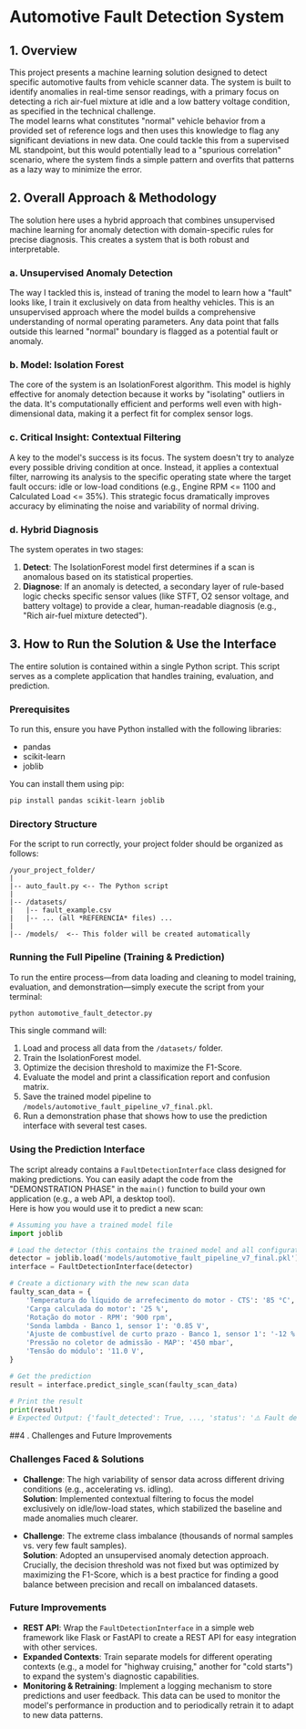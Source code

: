 # Automotive Fault Detection System

## 1. Overview
This project presents a machine learning solution designed to detect specific automotive faults from vehicle scanner data. The system is built to identify anomalies in real-time sensor readings, with a primary focus on detecting a rich air-fuel mixture at idle and a low battery voltage condition, as specified in the technical challenge.  
The model learns what constitutes "normal" vehicle behavior from a provided set of reference logs and then uses this knowledge to flag any significant deviations in new data.
One could tackle this from a supervised ML standpoint, but this would potentially lead to a "spurious correlation" scenario, where the system finds a simple pattern and overfits that patterns as a lazy way to minimize the error.

## 2. Overall Approach & Methodology
The solution here uses a hybrid approach that combines unsupervised machine learning for anomaly detection with domain-specific rules for precise diagnosis. This creates a system that is both robust and interpretable.

### a. Unsupervised Anomaly Detection
The way I tackled this is, instead of traning the model to learn how a "fault" looks like, I train it exclusively on data from healthy vehicles. This is an unsupervised approach where the model builds a comprehensive understanding of normal operating parameters. Any data point that falls outside this learned "normal" boundary is flagged as a potential fault or anomaly.

### b. Model: Isolation Forest
The core of the system is an IsolationForest algorithm. This model is highly effective for anomaly detection because it works by "isolating" outliers in the data. It's computationally efficient and performs well even with high-dimensional data, making it a perfect fit for complex sensor logs.

### c. Critical Insight: Contextual Filtering
A key to the model's success is its focus. The system doesn't try to analyze every possible driving condition at once. Instead, it applies a contextual filter, narrowing its analysis to the specific operating state where the target fault occurs: idle or low-load conditions (e.g., Engine RPM <= 1100 and Calculated Load <= 35%). This strategic focus dramatically improves accuracy by eliminating the noise and variability of normal driving.

### d. Hybrid Diagnosis
The system operates in two stages:
1. **Detect**: The IsolationForest model first determines if a scan is anomalous based on its statistical properties.  
2. **Diagnose**: If an anomaly is detected, a secondary layer of rule-based logic checks specific sensor values (like STFT, O2 sensor voltage, and battery voltage) to provide a clear, human-readable diagnosis (e.g., "Rich air-fuel mixture detected").

## 3. How to Run the Solution & Use the Interface
The entire solution is contained within a single Python script. This script serves as a complete application that handles training, evaluation, and prediction.

### Prerequisites
To run this, ensure you have Python installed with the following libraries:
- pandas
- scikit-learn
- joblib

You can install them using pip:
```bash
pip install pandas scikit-learn joblib
```

### Directory Structure
For the script to run correctly, your project folder should be organized as follows:
```
/your_project_folder/
|
|-- auto_fault.py <-- The Python script
|
|-- /datasets/
|   |-- fault_example.csv
|   |-- ... (all *REFERENCIA* files) ...
|
|-- /models/  <-- This folder will be created automatically
```

### Running the Full Pipeline (Training & Prediction)
To run the entire process—from data loading and cleaning to model training, evaluation, and demonstration—simply execute the script from your terminal:
```bash
python automotive_fault_detector.py
```

This single command will:
1. Load and process all data from the `/datasets/` folder.
2. Train the IsolationForest model.
3. Optimize the decision threshold to maximize the F1-Score.
4. Evaluate the model and print a classification report and confusion matrix.
5. Save the trained model pipeline to `/models/automotive_fault_pipeline_v7_final.pkl`.
6. Run a demonstration phase that shows how to use the prediction interface with several test cases.

### Using the Prediction Interface
The script already contains a `FaultDetectionInterface` class designed for making predictions. You can easily adapt the code from the "DEMONSTRATION PHASE" in the `main()` function to build your own application (e.g., a web API, a desktop tool).  
Here is how you would use it to predict a new scan:
```python
# Assuming you have a trained model file
import joblib

# Load the detector (this contains the trained model and all configurations)
detector = joblib.load('models/automotive_fault_pipeline_v7_final.pkl')
interface = FaultDetectionInterface(detector)

# Create a dictionary with the new scan data
faulty_scan_data = {
    'Temperatura do líquido de arrefecimento do motor - CTS': '85 °C',
    'Carga calculada do motor': '25 %',
    'Rotação do motor - RPM': '900 rpm',
    'Sonda lambda - Banco 1, sensor 1': '0.85 V',
    'Ajuste de combustível de curto prazo - Banco 1, sensor 1': '-12 %',
    'Pressão no coletor de admissão - MAP': '450 mbar',
    'Tensão do módulo': '11.0 V',
}

# Get the prediction
result = interface.predict_single_scan(faulty_scan_data)

# Print the result
print(result)
# Expected Output: {'fault_detected': True, ..., 'status': '⚠️ Fault detected', 'fault_details': [...]}
```

##4 . Challenges and Future Improvements

### Challenges Faced & Solutions
- **Challenge**: The high variability of sensor data across different driving conditions (e.g., accelerating vs. idling).  
  **Solution**: Implemented contextual filtering to focus the model exclusively on idle/low-load states, which stabilized the baseline and made anomalies much clearer.

- **Challenge**: The extreme class imbalance (thousands of normal samples vs. very few fault samples).  
  **Solution**: Adopted an unsupervised anomaly detection approach. Crucially, the decision threshold was not fixed but was optimized by maximizing the F1-Score, which is a best practice for finding a good balance between precision and recall on imbalanced datasets.

### Future Improvements
- **REST API**: Wrap the `FaultDetectionInterface` in a simple web framework like Flask or FastAPI to create a REST API for easy integration with other services.
- **Expanded Contexts**: Train separate models for different operating contexts (e.g., a model for "highway cruising," another for "cold starts") to expand the system's diagnostic capabilities.
- **Monitoring & Retraining**: Implement a logging mechanism to store predictions and user feedback. This data can be used to monitor the model's performance in production and to periodically retrain it to adapt to new data patterns.
